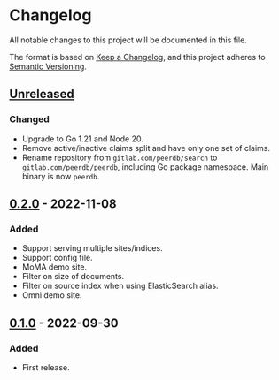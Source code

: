 # Changelog

All notable changes to this project will be documented in this file.

The format is based on [Keep a Changelog](https://keepachangelog.com/en/1.0.0/),
and this project adheres to [Semantic Versioning](https://semver.org/spec/v2.0.0.html).

## [Unreleased]

### Changed

- Upgrade to Go 1.21 and Node 20.
- Remove active/inactive claims split and have only one set of claims.
- Rename repository from `gitlab.com/peerdb/search` to `gitlab.com/peerdb/peerdb`,
  including Go package namespace. Main binary is now `peerdb`.

## [0.2.0] - 2022-11-08

### Added

- Support serving multiple sites/indices.
- Support config file.
- MoMA demo site.
- Filter on size of documents.
- Filter on source index when using ElasticSearch alias.
- Omni demo site.

## [0.1.0] - 2022-09-30

### Added

- First release.

[unreleased]: https://gitlab.com/peerdb/peerdb/-/compare/v0.2.0...main
[0.2.0]: https://gitlab.com/peerdb/peerdb/-/compare/v0.1.0...v0.2.0
[0.1.0]: https://gitlab.com/peerdb/peerdb/-/tags/v0.1.0

<!-- markdownlint-disable-file MD024 -->
